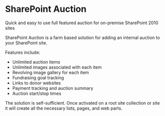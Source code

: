 # SharePoint Auction

Quick and easy to use full featured auction for on-premise SharePoint 2010 sites

SharePoint Auction is a farm based solution for adding an internal auction to your SharePoint site.

Features include:
* Unlimited auction items
* Unlimited images associated with each item
* Revolving image gallery for each item
* Fundraising goal tracking
* Links to donor websites
* Payment tracking and auction summary
* Auction start/stop times

The solution is self-sufficient. Once activated on a root site collection or site it will create all the necessary lists, pages, and web parts.

